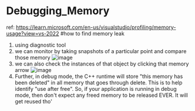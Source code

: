 # Debugging_Memory

ref: https://learn.microsoft.com/en-us/visualstudio/profiling/memory-usage?view=vs-2022
#how to find memory leak
1. using diagnostic tool
2. we can monitor by taking snapshots of a particular point and compare those memory 
![image](https://user-images.githubusercontent.com/67626515/202173406-139de7aa-2ac7-4afb-96fd-2acac3075cd9.png)
3. we can also check the instances of that object by clicking that memory arrow
![image](https://user-images.githubusercontent.com/67626515/202175307-377b0123-1f79-46b4-a6da-40f186763aad.png)
4. Further, in debug mode, the C++ runtime will store "this memory has been deleted" in all memory that goes through delete. This is to help identify "use after free". So, if your application is running in debug mode, then don't expect any freed memory to be released EVER. It will get reused tho'
 
